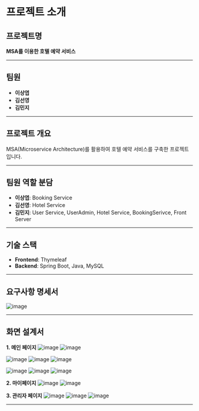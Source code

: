 # 프로젝트 소개

## 프로젝트명
**MSA를 이용한 호텔 예약 서비스**

---

## 팀원
- **이상엽**
- **김선영**
- **김민지**

---

## 프로젝트 개요
MSA(Microservice Architecture)를 활용하여 호텔 예약 서비스를 구축한 프로젝트입니다.

---

## 팀원 역할 분담
- **이상엽**: Booking Service
- **김선영**: Hotel Service 
- **김민지**: User Service, UserAdmin, Hotel Service, BookingSerivce, Front Server

---

## 기술 스택
- **Frontend**: Thymeleaf
- **Backend**: Spring Boot, Java, MySQL

---

## 요구사항 명세서
![image](https://github.com/user-attachments/assets/70d3a814-e046-4a33-9c1b-242ef7689c22)



---

## 화면 설계서
**1. 메인 페이지**
![image](https://github.com/user-attachments/assets/0732ae76-6812-49b2-a899-2a39fe95a817)
![image](https://github.com/user-attachments/assets/5d4470ae-25cd-40cf-a6b2-9017931a9614)

![image](https://github.com/user-attachments/assets/40a2ce81-f7b9-47e5-a4b4-a5745120fba4)
![image](https://github.com/user-attachments/assets/674231a3-cb3b-4245-b947-dcdd8ade2d2f)
![image](https://github.com/user-attachments/assets/f81b8af5-37aa-4d6a-a4a7-98c33eddee0c)

![image](https://github.com/user-attachments/assets/5d115c6f-ec4f-4c75-a171-99a638a29644)
![image](https://github.com/user-attachments/assets/9bd81204-07d4-45ee-ba2b-075c7348f30c)
![image](https://github.com/user-attachments/assets/8994d020-3be3-483b-af79-3198cb7664d0)

**2. 마이페이지**
![image](https://github.com/user-attachments/assets/b5175911-5ab9-4eee-8af3-c8d7008b71ad)
![image](https://github.com/user-attachments/assets/4b70f950-9b87-44da-b561-686cdcbf132d)

**3. 관리자 페이지**
![image](https://github.com/user-attachments/assets/74ddcc7f-eb76-4194-b73d-968f5f1b1744)
![image](https://github.com/user-attachments/assets/aa17986f-b7d9-4915-a425-7bf4d0a89928)
![image](https://github.com/user-attachments/assets/c44c436c-31be-44a6-ae2e-35d4143f5e03)



---

